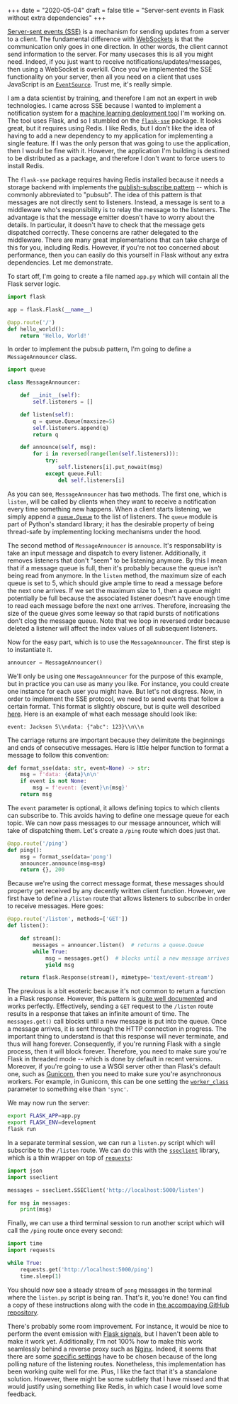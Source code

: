 +++
date = "2020-05-04"
draft = false
title = "Server-sent events in Flask without extra dependencies"
+++

[Server-sent events (SSE)](https://www.wikiwand.com/en/Server-sent_events) is a mechanism for sending updates from a server to a client. The fundamental difference with [WebSockets](https://www.wikiwand.com/en/WebSocket) is that the communication only goes in one direction. In other words, the client cannot send information to the server. For many usecases this is all you might need. Indeed, if you just want to receive notifications/updates/messages, then using a WebSocket is overkill. Once you've implemented the SSE functionality on your server, then all you need on a client that uses JavaScript is an [`EventSource`](https://developer.mozilla.org/en-US/docs/Web/API/EventSource). Trust me, it's really simple.

I am a data scientist by training, and therefore I am not an expert in web technologies. I came across SSE because I wanted to implement a notification system for a [machine learning deployment tool](https://github.com/creme-ml/chantilly) I'm working on. The tool uses Flask, and so I stumbled on the [`flask-sse`](https://github.com/singingwolfboy/flask-sse) package. It looks great, but it requires using Redis. I like Redis, but I don't like the idea of having to add a new dependency to my application for implementing a single feature. If I was the only person that was going to use the application, then I would be fine with it. However, the application I'm building is destined to be distributed as a package, and therefore I don't want to force users to install Redis.

The `flask-sse` package requires having Redis installed because it needs a storage backend with implements the [publish-subscribe pattern](https://www.wikiwand.com/en/Publish%E2%80%93subscribe_pattern) -- which is commonly abbreviated to "pubsub". The idea of this pattern is that messages are not directly sent to listeners. Instead, a message is sent to a middleware who's responsibility is to relay the message to the listeners. The advantage is that the message emitter doesn't have to worry about the details. In particular, it doesn't have to check that the message gets dispatched correctly. These concerns are rather delegated to the middleware. There are many great implementations that can take charge of this for you, including Redis. However, if you're not too concerned about performance, then you can easily do this yourself in Flask without any extra dependencies. Let me demonstrate.

To start off, I'm going to create a file named `app.py` which will contain all the Flask server logic.

```py
import flask

app = flask.Flask(__name__)

@app.route('/')
def hello_world():
    return 'Hello, World!'
```

In order to implement the pubsub pattern, I'm going to define a `MessageAnnouncer` class.

```py
import queue

class MessageAnnouncer:

    def __init__(self):
        self.listeners = []

    def listen(self):
        q = queue.Queue(maxsize=5)
        self.listeners.append(q)
        return q

    def announce(self, msg):
        for i in reversed(range(len(self.listeners))):
            try:
                self.listeners[i].put_nowait(msg)
            except queue.Full:
                del self.listeners[i]
```

As you can see, `MessageAnnouncer` has two methods. The first one, which is `listen`, will be called by clients when they want to receive a notification every time something new happens. When a client starts listening, we simply append a [`queue.Queue`](https://docs.python.org/3/library/queue.html#queue.Queue) to the list of listeners. The `queue` module is part of Python's standard library; it has the desirable property of being thread-safe by implementing locking mechanisms under the hood.

The second method of `MessageAnnouncer` is `announce`. It's responsability is take an input message and dispatch to every listener. Additionally, it removes listeners that don't "seem" to be listening anymore. By this I mean that if a message queue is full, then it's probably because the queue isn't being read from anymore. In the `listen` method, the maximum size of each queue is set to 5, which should give ample time to read a message before the next one arrives. If we set the maximum size to 1, then a queue might potentially be full because the associated listener doesn't have enough time to read each message before the next one arrives. Therefore, increasing the size of the queue gives some leeway so that rapid bursts of notifications don't clog the message queue. Note that we loop in reversed order because deleted a listener will affect the index values of all subsequent listeners.

Now for the easy part, which is to use the `MessageAnnouncer`. The first step is to instantiate it.

```py
announcer = MessageAnnouncer()
```

We'll only be using one `MessageAnnouncer` for the purpose of this example, but in practice you can use as many you like. For instance, you could create one instance for each user you might have. But let's not disgress. Now, in order to implement the SSE protocol, we need to send events that follow a certain format. This format is slightly obscure, but is quite well described [here](https://developer.mozilla.org/en-US/docs/Web/API/Server-sent_events/Using_server-sent_events#Event_stream_format). Here is an example of what each message should look like:

```
event: Jackson 5\\ndata: {"abc": 123}\\n\\n
```

The carriage returns are important because they delimitate the beginnings and ends of consecutive messages. Here is little helper function to format a message to follow this convention:

```py
def format_sse(data: str, event=None) -> str:
    msg = f'data: {data}\n\n'
    if event is not None:
        msg = f'event: {event}\n{msg}'
    return msg
```

The `event` parameter is optional, it allows defining topics to which clients can subscribe to. This avoids having to define one message queue for each topic. We can now pass messages to our message announcer, which will take of dispatching them. Let's create a `/ping` route which does just that.

```py
@app.route('/ping')
def ping():
    msg = format_sse(data='pong')
    announcer.announce(msg=msg)
    return {}, 200
```

Because we're using the correct message format, these messages should property get received by any decently written client function. However, we first have to define a `/listen` route that allows listeners to subscribe in order to receive messages. Here goes:

```py
@app.route('/listen', methods=['GET'])
def listen():

    def stream():
        messages = announcer.listen()  # returns a queue.Queue
        while True:
            msg = messages.get()  # blocks until a new message arrives
            yield msg

    return flask.Response(stream(), mimetype='text/event-stream')
```

The previous is a bit esoteric because it's not common to return a function in a Flask response. However, this pattern is [quite well documented](https://flask.palletsprojects.com/en/1.1.x/patterns/streaming/) and works perfectly. Effectively, sending a `GET` request to the `/listen` route results in a response that takes an infinite amount of time. The `messages.get()` call blocks until a new message is put into the queue. Once a message arrives, it is sent through the HTTP connection in progress. The important thing to understand is that this response will never terminate, and thus will hang forever. Consequently, if you're running Flask with a single process, then it will block forever. Therefore, you need to make sure you're Flask in threaded mode -- which is done by default in recent versions. Moreover, if you're going to use a WSGI server other than Flask's default one, such as [Gunicorn](https://gunicorn.org/), then you need to make sure you're asynchronous workers. For example, in Gunicorn, this can be one setting the [`worker_class`](https://docs.gunicorn.org/en/stable/settings.html#worker-class) parameter to something else than `'sync'`.

We may now run the server:

```sh
export FLASK_APP=app.py
export FLASK_ENV=development
flask run
```

In a separate terminal session, we can run a `listen.py` script which will subscribe to the `/listen` route. We can do this with the [`sseclient`](https://pypi.org/project/sseclient/) library, which is a thin wrapper on top of [`requests`](https://requests.readthedocs.io/en/master/):

```py
import json
import sseclient

messages = sseclient.SSEClient('http://localhost:5000/listen')

for msg in messages:
    print(msg)
```

Finally, we can use a third terminal session to run another script which will call the `/ping` route once every second:

```py
import time
import requests

while True:
    requests.get('http://localhost:5000/ping')
    time.sleep(1)
```

You should now see a steady stream of `pong` messages in the terminal where the `listen.py` script is being ran. That's it, you're done! You can find a copy of these instructions along with the code in [the accompaying GitHub repository](https://github.com/MaxHalford/flask-sse-no-deps).

There's probably some room improvement. For instance, it would be nice to perform the event emission with [Flask signals](https://flask.palletsprojects.com/en/1.1.x/signals/), but I haven't been able to make it work yet. Additionally, I'm not 100% how to make this work seamlessly behind a reverse proxy such as [Nginx](https://www.nginx.com/). Indeed, it seems that there are some [specific settings](https://serverfault.com/questions/801628/for-server-sent-events-sse-what-nginx-proxy-configuration-is-appropriate) have to be chosen because of the long polling nature of the listening routes. Nonetheless, this implementation has been working quite well for me. Plus, I like the fact that it's a standalone solution. However, there might be some subtlety that I have missed and that would justify using something like Redis, in which case I would love some feedback.
